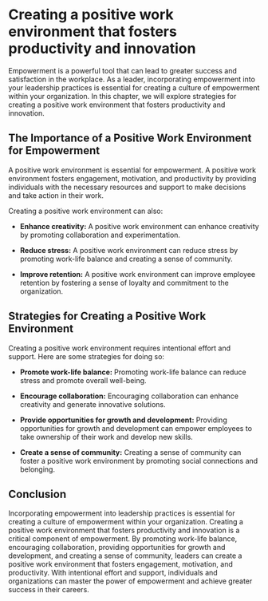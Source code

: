 Creating a positive work environment that fosters productivity and innovation
=============================================================================================================================================

Empowerment is a powerful tool that can lead to greater success and satisfaction in the workplace. As a leader, incorporating empowerment into your leadership practices is essential for creating a culture of empowerment within your organization. In this chapter, we will explore strategies for creating a positive work environment that fosters productivity and innovation.

The Importance of a Positive Work Environment for Empowerment
-------------------------------------------------------------

A positive work environment is essential for empowerment. A positive work environment fosters engagement, motivation, and productivity by providing individuals with the necessary resources and support to make decisions and take action in their work.

Creating a positive work environment can also:

* **Enhance creativity:** A positive work environment can enhance creativity by promoting collaboration and experimentation.

* **Reduce stress:** A positive work environment can reduce stress by promoting work-life balance and creating a sense of community.

* **Improve retention:** A positive work environment can improve employee retention by fostering a sense of loyalty and commitment to the organization.

Strategies for Creating a Positive Work Environment
---------------------------------------------------

Creating a positive work environment requires intentional effort and support. Here are some strategies for doing so:

* **Promote work-life balance:** Promoting work-life balance can reduce stress and promote overall well-being.

* **Encourage collaboration:** Encouraging collaboration can enhance creativity and generate innovative solutions.

* **Provide opportunities for growth and development:** Providing opportunities for growth and development can empower employees to take ownership of their work and develop new skills.

* **Create a sense of community:** Creating a sense of community can foster a positive work environment by promoting social connections and belonging.

Conclusion
----------

Incorporating empowerment into leadership practices is essential for creating a culture of empowerment within your organization. Creating a positive work environment that fosters productivity and innovation is a critical component of empowerment. By promoting work-life balance, encouraging collaboration, providing opportunities for growth and development, and creating a sense of community, leaders can create a positive work environment that fosters engagement, motivation, and productivity. With intentional effort and support, individuals and organizations can master the power of empowerment and achieve greater success in their careers.
